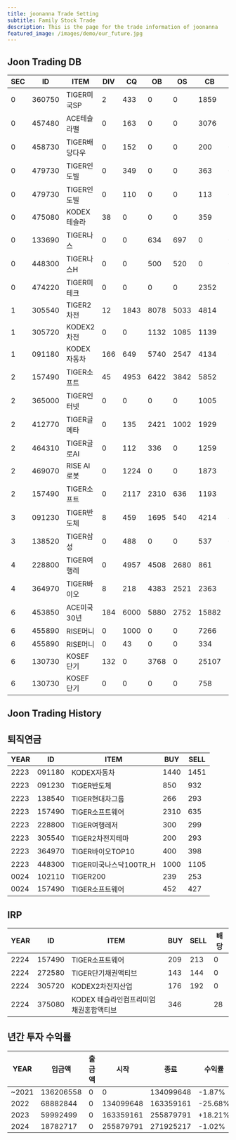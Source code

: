 ```yaml
---
title: joonanna Trade Setting
subtitle: Family Stock Trade
description: This is the page for the trade information of joonanna
featured_image: /images/demo/our_future.jpg
---
```

## Joon Trading DB

|SEC|ID|ITEM |DIV|CQ|OB|OS|CB|CS|
|---|--|-----|---|--|--|--|--|--|
|0|360750|TIGER미국SP|2|433|0|0|1859|1030|
|0|457480|ACE테슬라밸|0|163|0|0|3076|3190|
|0|458730|TIGER배당다우|0|152|0|0|200|0|
|0|479730|TIGER인도빌|0|349|0|0|363|0|
|0|479730|TIGER인도빌|0|110|0|0|113|0|
|0|475080|KODEX테슬라|38|0|0|0|359|338|
|0|133690|TIGER나스|0|0|634|697|0|0|
|0|448300|TIGER나스H|0|0|500|520|0|0|
|0|474220|TIGER미테크|0|0|0|0|2352|2409|
|1|305540|TIGER2차전|12|1843|8078|5033|4814|3793|
|1|305720|KODEX2차전|0|0|1132|1085|1139|1161|
|1|091180|KODEX자동차|166|649|5740|2547|4134|6480|
|2|157490|TIGER소프트|45|4953|6422|3842|5852|2757|
|2|365000|TIGER인터넷|0|0|0|0|1005|1012|
|2|412770|TIGER글메타|0|135|2421|1002|1929|3378|
|2|464310|TIGER글로AI|0|112|336| 0|1259|1556|
|2|469070|RISE AI로봇|0|1224|0|0|1873|647|
|2|157490|TIGER소프트|0|2117|2310|636|1193|1168|
|3|091230|TIGER반도체|8|459|1695|540|4214|4202|
|3|138520|TIGER삼성|0|488|0|0|537|0|
|4|228800|TIGER여행레|0|4957|4508|2680|861|554|
|4|364970|TIGER바이오|8|218|4383|2521|2363|3910|
|6|453850|ACE미국30년|184|6000|5880|2752|15882|14137|
|6|455890|RISE머니|0|1000|0|0|7266|1952|
|6|455890|RISE머니|0|43|0|0|334|106|
|6|130730|KOSEF단기|132|0|3768|0|25107|28818|
|6|130730|KOSEF단기|0|0|0|0|758|740|

## Joon Trading History
## 퇴직연금
|YEAR|ID|ITEM |BUY|SELL|
|----|--|-----|---|----|
|2223|091180|KODEX자동차|1440|1451|
|2223|091230|TIGER반도체|850|932|
|2223|138540|TIGER현대차그룹|266|293|
|2223|157490|TIGER소프트웨어|2310|635|
|2223|228800|TIGER여행레저|300|299|
|2223|305540|TIGER2차전지테마|200|293|
|2223|364970|TIGER바이오TOP10|400|398|
|2223|448300|TIGER미국나스닥100TR_H|1000|1105|
|0024|102110|TIGER200|239|253| 
|0024|157490|TIGER소프트웨어|452|427|

## IRP
|YEAR|ID|ITEM |BUY|SELL|배당|
|----|--|-----|---|----|--|
|2224|157490|TIGER소프트웨어|209|213|0|
|2224|272580|TIGER단기채권액티브|143|144|0| 
|2224|305720|KODEX2차전지산업|176|192|0|
|2224|375080|KODEX 테슬라인컴프리미엄채권혼합액티브|346||28|



## 년간 투자 수익률
|YEAR|입금액|출금액|시작|종료|수익률|
|----|--|-----|---|----|--|
|~2021|136206558|0|0|134099648|-1.87%|
|2022|68882844|0|134099648|163359161|-25.68%| 
|2023|59992499|0|163359161|255879791|+18.21%|
|2024|18782717|0|255879791|271925217|-1.02%|







